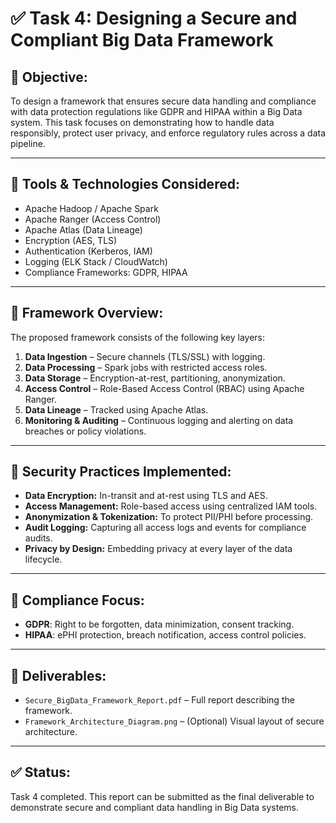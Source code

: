 # ✅ Task 4: Designing a Secure and Compliant Big Data Framework

## 📝 Objective:
To design a framework that ensures secure data handling and compliance with data protection regulations like GDPR and HIPAA within a Big Data system. This task focuses on demonstrating how to handle data responsibly, protect user privacy, and enforce regulatory rules across a data pipeline.

---

## 🔧 Tools & Technologies Considered:
- Apache Hadoop / Apache Spark
- Apache Ranger (Access Control)
- Apache Atlas (Data Lineage)
- Encryption (AES, TLS)
- Authentication (Kerberos, IAM)
- Logging (ELK Stack / CloudWatch)
- Compliance Frameworks: GDPR, HIPAA

---

## 🧱 Framework Overview:
The proposed framework consists of the following key layers:
1. **Data Ingestion** – Secure channels (TLS/SSL) with logging.
2. **Data Processing** – Spark jobs with restricted access roles.
3. **Data Storage** – Encryption-at-rest, partitioning, anonymization.
4. **Access Control** – Role-Based Access Control (RBAC) using Apache Ranger.
5. **Data Lineage** – Tracked using Apache Atlas.
6. **Monitoring & Auditing** – Continuous logging and alerting on data breaches or policy violations.

---

## 🔐 Security Practices Implemented:
- **Data Encryption:** In-transit and at-rest using TLS and AES.
- **Access Management:** Role-based access using centralized IAM tools.
- **Anonymization & Tokenization:** To protect PII/PHI before processing.
- **Audit Logging:** Capturing all access logs and events for compliance audits.
- **Privacy by Design:** Embedding privacy at every layer of the data lifecycle.

---

## 📜 Compliance Focus:
- **GDPR**: Right to be forgotten, data minimization, consent tracking.
- **HIPAA**: ePHI protection, breach notification, access control policies.

---

## 📄 Deliverables:
- `Secure_BigData_Framework_Report.pdf` – Full report describing the framework.
- `Framework_Architecture_Diagram.png` – (Optional) Visual layout of secure architecture.

---

## ✅ Status:
Task 4 completed. This report can be submitted as the final deliverable to demonstrate secure and compliant data handling in Big Data systems.

